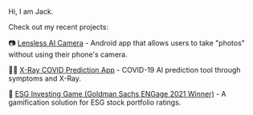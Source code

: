 Hi, I am Jack.

Check out my recent projects:

📷 [Lensless AI Camera](https://github.com/tanshihuai/LensX) - Android app that  allows users to take "photos" without using their phone's camera.

👨‍⚕️ [X-Ray COVID Prediction App](https://github.com/tanshihuai/X-Ray-Co) - COVID-19 AI prediction tool through symptoms and X-Ray.

🌲 [ ESG Investing Game (Goldman Sachs ENGage 2021 Winner)](https://github.com/legendkong/CityOfLife) - A gamification solution for ESG stock portfolio ratings.
